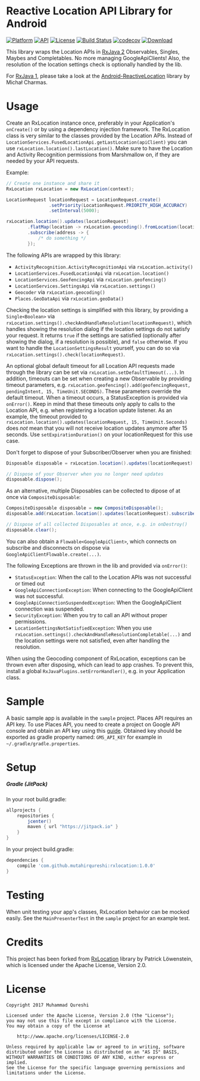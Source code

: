 # Reactive Location API Library for Android

[![Platform](http://img.shields.io/badge/platform-android-brightgreen.svg?style=flat)](http://developer.android.com/index.html)
[![API](https://img.shields.io/badge/API-14%2B-brightgreen.svg?style=flat)](https://android-arsenal.com/api?level=14)
[![License](https://img.shields.io/badge/license-Apache%202-blue.svg)](https://www.apache.org/licenses/LICENSE-2.0)
[![Build Status](https://travis-ci.org/mutahirqureshi/RxLocation.svg?branch=master)](https://travis-ci.org/mutahirqureshi/RxLocation)
[![codecov](https://codecov.io/gh/mutahirqureshi/RxLocation/branch/master/graph/badge.svg)](https://codecov.io/gh/mutahirqureshi/RxLocation)
[![Download](https://jitpack.io/v/mutahirqureshi/RxLocation.svg)](https://jitpack.io/#mutahirqureshi/RxLocation)

This library wraps the Location APIs in [RxJava 2](https://github.com/ReactiveX/RxJava/tree/2.x) Observables, Singles, Maybes and Completables. No more managing GoogleApiClients! Also, the resolution of the location settings check is optionally handled by the lib.

For [RxJava 1](https://github.com/ReactiveX/RxJava/tree/1.x), please take a look at the [Android-ReactiveLocation](https://github.com/mcharmas/Android-ReactiveLocation) library by Michał Charmas.

# Usage

Create an RxLocation instance once, preferably in your Application's `onCreate()` or by using a dependency injection framework. The RxLocation class is very similar to the classes provided by the Location APIs. Instead of `LocationServices.FusedLocationApi.getLastLocation(apiClient)` you can use `rxLocation.location().lastLocation()`. Make sure to have the Location and Activity Recognition permissions from Marshmallow on, if they are needed by your API requests.

Example:

```java
// Create one instance and share it
RxLocation rxLocation = new RxLocation(context);

LocationRequest locationRequest = LocationRequest.create()
                .setPriority(LocationRequest.PRIORITY_HIGH_ACCURACY)
                .setInterval(5000);

rxLocation.location().updates(locationRequest)
		.flatMap(location -> rxLocation.geocoding().fromLocation(location).toObservable())
		.subscribe(address -> {
			/* do something */
		});
```

The following APIs are wrapped by this library:

* `ActivityRecognition.ActivityRecognitionApi` via `rxLocation.activity()`
* `LocationServices.FusedLocationApi` via `rxLocation.location()`
* `LocationServices.GeofencingApi` via `rxLocation.geofencing()`
* `LocationServices.SettingsApi` via `rxLocation.settings()`
* `Geocoder` via `rxLocation.geocoding()`
* `Places.GeoDataApi` via `rxLocation.geoData()`

Checking the location settings is simplified with this library, by providing a `Single<Boolean>` via `rxLocation.settings().checkAndHandleResolution(locationRequest)`, which handles showing the resolution dialog if the location settings do not satisfy your request. It returns `true` if the settings are satisfied (optionally after showing the dialog, if a resolution is possible), and `false` otherwise. If you want to handle the `LocationSettingsResult` yourself, you can do so via `rxLocation.settings().check(locationRequest)`.

An optional global default timeout for all Location API requests made through the library can be set via `rxLocation.setDefaultTimeout(...)`. In addition, timeouts can be set when creating a new Observable by providing timeout parameters, e.g. `rxLocation.geofencing().add(geofencingRequest, pendingIntent, 15, TimeUnit.SECONDS)`. These parameters override the default timeout. When a timeout occurs, a StatusException is provided via `onError()`. Keep in mind that these timeouts only apply to calls to the Location API, e.g. when registering a location update listener. As an example, the timeout provided to `rxLocation.location().updates(locationRequest, 15, TimeUnit.Seconds)` does *not* mean that you will not receive location updates anymore after 15 seconds. Use `setExpirationDuration()` on your locationRequest for this use case.

Don't forget to dispose of your Subscriber/Observer when you are finished:

```java
Disposable disposable = rxLocation.location().updates(locationRequest).subscribe();

// Dispose of your Observer when you no longer need updates
disposable.dispose();
```

As an alternative, multiple Disposables can be collected to dipose of at once via `CompositeDisposable`:

```java
CompositeDisposable disposable = new CompositeDisposable();
disposable.add(rxLocation.location().updates(locationRequest).subscribe());

// Dispose of all collected Disposables at once, e.g. in onDestroy()
disposable.clear();
```

You can also obtain a `Flowable<GoogleApiClient>`, which connects on subscribe and disconnects on dispose via `GoogleApiClientFlowable.create(...)`.

The following Exceptions are thrown in the lib and provided via `onError()`:

* `StatusException`: When the call to the Location APIs was not successful or timed out
* `GoogleApiConnectionException`: When connecting to the GoogleApiClient was not successful.
* `GoogleApiConnectionSuspendedException`: When the GoogleApiClient connection was suspended.
* `SecurityException`: When you try to call an API without proper permissions.
* `LocationSettingsNotSatisfiedException`: When you use `rxLocation.settings().checkAndHandleResolutionCompletable(...)` and the location settings were not satisfied, even after handling the resolution.

When using the Geocoding component of RxLocation, exceptions can be thrown even after disposing, which can lead to app crashes. To prevent this, install a global `RxJavaPlugins.setErrorHandler()`, e.g. in your Application class.

# Sample

A basic sample app is available in the `sample` project.
Places API requires an API key. To use Places API, you need to create a project on Google API console
and obtain an API key using this [guide](https://developers.google.com/places/android/signup).
Obtained key should be exported as gradle property named: ```GMS_API_KEY``` for
example in ```~/.gradle/gradle.properties```.

# Setup

##### Gradle (JitPack)

In your root build.gradle:
```groovy
allprojects {
    repositories {
        jcenter()
        maven { url "https://jitpack.io" }
    }
}
```

In your project build.gradle:
```groovy
dependencies {
    compile 'com.github.mutahirqureshi:rxlocation:1.0.0'
}
```

# Testing

When unit testing your app's classes, RxLocation behavior can be mocked easily. See the `MainPresenterTest` in the `sample` project for an example test.

# Credits

This project has been forked from [RxLocation](https://github.com/patloew/RxLocation) library by Patrick Löwenstein, which is licensed under the Apache License, Version 2.0.

# License

	Copyright 2017 Muhammad Qureshi

	Licensed under the Apache License, Version 2.0 (the "License");
	you may not use this file except in compliance with the License.
	You may obtain a copy of the License at

	    http://www.apache.org/licenses/LICENSE-2.0

	Unless required by applicable law or agreed to in writing, software
	distributed under the License is distributed on an "AS IS" BASIS,
	WITHOUT WARRANTIES OR CONDITIONS OF ANY KIND, either express or implied.
	See the License for the specific language governing permissions and
	limitations under the License.
